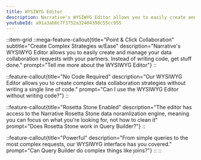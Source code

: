 ```yaml
---
title: WYSIWYG Editor
description: Narrative's WYSIWYG Editor allows you to easily create and manage your data collaboration requests with your partners.  Instead of writing code, get stuff done.
youtubeId: a91a3ab6c7f3752a32404398c55cc955
---
```


::item-grid
::mega-feature-callout{title="Point & Click Collaboration" subtitle="Create Complex Strategies w/Ease" description="Narrative's WYSIWYG Editor allows you to easily create and manage your data collaboration requests with your partners.  Instead of writing code, get stuff done." prompt="Tell me more about the WYSIWYG Editor"}
::

::feature-callout{title="No Code Required" description="Our WYSIWYG Editor allows you to create complex data collaboration strategies without writing a single line of code." prompt="Can I use the WYSIWYG Editor without writing code?"}
::

::feature-callout{title="Rosetta Stone Enabled" description="The editor has access to the Narrative Rosetta Stone data noramlization engine, meaning you can focus on what you're looking for, not how to clean it" prompt="Does Rosetta Stone work in Query Builder?"}
::

::feature-callout{title="Powerful" description="From simple queries to the most complex requests, our WYSIWYG interface has you covered." prompt="Can Query Builder do complex things like joins?"}
::
::
